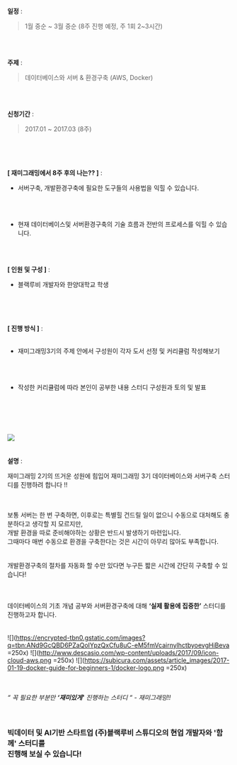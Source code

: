 **일정** : 

>1월 중순 ~ 3월 중순 (8주 진행 예정, 주 1회 2~3시간)

<br>
<br>

**주제** : 

>데이터베이스와 서버 & 환경구축 (AWS, Docker)

<br>
<br>

**신청기간** : 

>2017.01 ~ 2017.03 (8주)

<br>
<br>
<br>

**[ 재미그래밍에서 8주 후의 나는?? ]** :
<br>

- 서버구축, 개발환경구축에 필요한 도구들의 사용법을 익힐 수 있습니다.
<br>
<br>

- 현재 데이터베이스및 서버환경구축의 기술 흐름과 전반의 프로세스를 익힐 수 있습니다.
<br>
<br>


**[ 인원 및 구성 ]** :

- 블랙루비 개발자와 한양대학교 학생

<br>
<br>
<br>

**[ 진행 방식 ]** :   
<br>

- 재미그래밍3기의 주제 안에서 구성원이 각자 도서 선정 및 커리큘럼 작성해보기
<br>
<br>

- 작성한 커리큘럼에 따라 본인이 공부한 내용 스터디 구성원과 토의 및 발표
<br>

<br>
<br>
<br>

![](https://fungramming.github.io/class-3/assets/Python_class.jpeg)
<br>
<br>
<br>
**설명** : 

재미그래밍 2기의 뜨거운 성원에 힘입어 재미그래밍 3기 데이터베이스와 서버구축 스터디를 진행하려 합니다 !! 
<br>
<br>
<br>

보통 서버는 한 번 구축하면, 이후로는 특별힐 건드릴 일이 없으니 수동으로 대처해도 충분하다고 생각할 지 모르지만, <br>
개발 환경을 따로 준비해야하는 상황은 반드시 발생하기 마련입니다. <br>
그때마다 매번 수동으로 환경을 구축한다는 것은 시간이 아무리 많아도 부족합니다.
<br>
<br>
<br>
개발환경구축의 절차를 자동화 할 수만 있다면 누구든 짧은 시간에 간단히 구축할 수 있습니다!<br>
<br>
<br>
<br> 
데이터베이스의 기초 개념 공부와 서버환경구축에 대해 **‘실제 활용에 집중한’** 스터디를 진행하고자 합니다.
<br>
<br>
<br>
![](https://encrypted-tbn0.gstatic.com/images?q=tbn:ANd9GcQBD6PZaQoIYpzQxCfu8uC-eM5fmVcairnylhctbyoevgHiBeva =250x)
![](http://www.descasio.com/wp-content/uploads/2017/09/icon-cloud-aws.png =250x)
![](https://subicura.com/assets/article_images/2017-01-19-docker-guide-for-beginners-1/docker-logo.png =250x)
<br>
<br>
<br>

*“ 꼭 필요한 부분만 **‘재미있게'** 진행하는 스터디 “ - 재미그래밍!!* 
<br>
<br>
<br>
### 빅데이터 및 AI기반 스타트업 (주)**블랙루비 스튜디오**의 현업 개발자와 **'함께'** 스터디를<br> 진행해 보실 수 있습니다!
<br>
<br>

